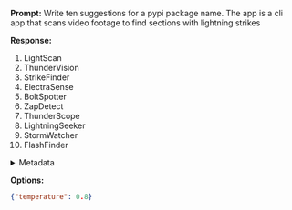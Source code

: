 **Prompt:**
Write ten suggestions for a pypi package name. The app is a cli app that scans video footage to find sections with lightning strikes

**Response:**
1. LightScan
2. ThunderVision
3. StrikeFinder
4. ElectraSense
5. BoltSpotter
6. ZapDetect
7. ThunderScope
8. LightningSeeker
9. StormWatcher
10. FlashFinder

<details><summary>Metadata</summary>

- Duration: 1802 ms
- Datetime: 2023-08-27T08:17:06.054394
- Model: gpt-3.5-turbo-0613

</details>

**Options:**
```json
{"temperature": 0.8}
```

